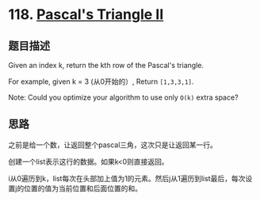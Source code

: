 # 118. [Pascal's Triangle II][1]

## 题目描述
Given an index k, return the kth row of the Pascal's triangle.

For example, given k = 3 (从0开始的）,
Return `[1,3,3,1]`.

Note:
Could you optimize your algorithm to use only `O(k)` extra space?

## 思路
之前是给一个数，让返回整个pascal三角，这次只是让返回某一行。

创建一个list表示这行的数据。如果k<0则直接返回。

i从0遍历到k，list每次在头部加上值为1的元素。然后j从1遍历到list最后，每次设置j的位置的值为当前位置和后面位置的和。

[1]: https://leetcode.com/problems/pascals-triangle-ii/description/
